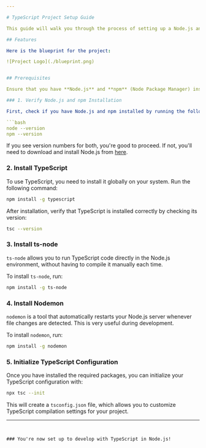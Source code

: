 ```yaml
---

# TypeScript Project Setup Guide

This guide will walk you through the process of setting up a Node.js and TypeScript environment with necessary tools to build and run TypeScript files efficiently.

## Features

Here is the blueprint for the project:

![Project Logo](./blueprint.png)


## Prerequisites

Ensure that you have **Node.js** and **npm** (Node Package Manager) installed on your machine.

### 1. Verify Node.js and npm Installation

First, check if you have Node.js and npm installed by running the following commands in your terminal:

```bash
node --version
npm --version
```

If you see version numbers for both, you're good to proceed. If not, you'll need to download and install Node.js from [here](https://nodejs.org/).

### 2. Install TypeScript

To use TypeScript, you need to install it globally on your system. Run the following command:

```bash
npm install -g typescript
```

After installation, verify that TypeScript is installed correctly by checking its version:

```bash
tsc --version
```

### 3. Install ts-node

`ts-node` allows you to run TypeScript code directly in the Node.js environment, without having to compile it manually each time.

To install `ts-node`, run:

```bash
npm install -g ts-node
```

### 4. Install Nodemon

`nodemon` is a tool that automatically restarts your Node.js server whenever file changes are detected. This is very useful during development.

To install `nodemon`, run:

```bash
npm install -g nodemon
```

### 5. Initialize TypeScript Configuration

Once you have installed the required packages, you can initialize your TypeScript configuration with:

```bash
npx tsc --init
```

This will create a `tsconfig.json` file, which allows you to customize TypeScript compilation settings for your project.

---
```


### You're now set up to develop with TypeScript in Node.js!
